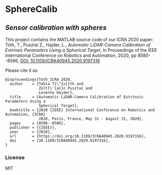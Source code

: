 # SphereCalib
## _Sensor calibration with spheres_

This project contains the MATLAB source code of our ICRA 2020 paper:
Tóth, T., Pusztai Z., Hajder, L., _Automatic LiDAR-Camera Calibration of Extrinsic Parameters Using a Spherical Target_, In Proceedings of the IEEE International Conference on Robotics and Automation, 2020, pp 8580--8586, [DOI: 10.1109/ICRA40945.2020.9197316](https://doi.org/10.1109/ICRA40945.2020.9197316)

Please cite it as
```
@inproceedings{Toth_ICRA_2020,
  author    = {Tekla T{\'{o}}th and
               Zolt{\'{a}}n Pusztai and
               Levente Hajder},
  title     = {Automatic LiDAR-Camera Calibration of Extrinsic Parameters Using a
               Spherical Target},
  booktitle = {2020 {IEEE} International Conference on Robotics and Automation, {ICRA}
               2020, Paris, France, May 31 - August 31, 2020},
  pages     = {8580--8586},
  publisher = {{IEEE}},
  year      = {2020},
  url       = {https://doi.org/10.1109/ICRA40945.2020.9197316},
  doi       = {10.1109/ICRA40945.2020.9197316},
}
```
### License

MIT
